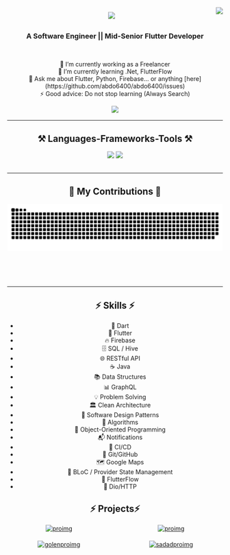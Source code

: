 <div align="center">

<img align="right" src="https://visitor-badge.laobi.icu/badge?page_id=salesp07.salesp07" />

<h1 align="center">
    <img src="https://readme-typing-svg.herokuapp.com/?font=Righteous&size=35&center=true&vCenter=true&width=500&height=70&duration=4000&lines=Hi+There!+👋;+I'm+Abdelrahman+Amr!;" />
</h1>

<h3 align="center">A Software Engineer || Mid-Senior Flutter Developer</h3>

<br/>

<p align="center">
  🔭 I’m currently working as a Freelancer <br/>
  🌱 I’m currently learning .Net, FlutterFlow <br/>
  💬 Ask me about Flutter, Python, Firebase... or anything [here](https://github.com/abdo6400/abdo6400/issues) <br/>
  ⚡ Good advice: Do not stop learning (Always Search) <br/>
</p>

<div align="center"> 
  <a href="https://www.linkedin.com/in/abdelrahman-amr-729400204/" target="_blank">
    <img src="https://img.shields.io/badge/LinkedIn-0077B5?style=for-the-badge&logo=linkedin&logoColor=white" target="_blank" />
  </a>
</div>

<hr/>

<h2 align="center">⚒️ Languages-Frameworks-Tools ⚒️</h2>

<div align="center">
    <img src="https://skillicons.dev/icons?i=flutter,dart,html,css,vscode,github,figma,git,ios,andriod" />
    <img src="https://skillicons.dev/icons?i=nodejs,python,javascript,typescript,express,firebase,mongodb,c,java,nextjs,mysql,flask" /><br>
</div>

<br/>
<hr/>

<div align="center">
  <h2>🐍 My Contributions 🐍</h2>
  <img alt="snake eating my contributions" src="https://raw.githubusercontent.com/salesp07/salesp07/output/github-contribution-grid-snake.svg" />
  
  <br/><br/><br/>
</div>

<hr/>

<h2 align="center">⚡ Skills ⚡</h2>

<div align="center">
  <ul>
    <li>🎯 Dart</li>
    <li>📱 Flutter</li>
    <li>🔥 Firebase</li>
    <li>🗄️ SQL / Hive</li>
    <li>🌐 RESTful API</li>
    <li>☕ Java</li>
    <li>📚 Data Structures</li>
    <li>📊 GraphQL</li>
    <li>💡 Problem Solving</li>
    <li>🏛️ Clean Architecture</li>
    <li>🔄 Software Design Patterns</li>
    <li>🧠 Algorithms</li>
    <li>🔄 Object-Oriented Programming</li>
    <li>📬 Notifications</li>
    <li>🚀 CI/CD</li>
    <li>📝 Git/GitHub</li>
    <li>🗺️ Google Maps</li>
    <li>🔄 BLoC / Provider State Management</li>
    <li>🌊 FlutterFlow</li>
    <li>🚀 Dio/HTTP</li>
  </ul>
</div>

<h2 align="center">⚡ Projects⚡</h2>

<div style="display: grid; grid-template-columns: repeat(2, 1fr); gap: 20px; justify-content: center;">
   <a href="https://play.google.com/store/apps/details?id=com.addustor.addustor_project" target="_blank">
      <img src="https://github.com/abdo6400/abdo6400/assets/84652350/1a66480c-db35-4909-ad0a-6e423d232cd6" alt="proimg" style="width: 100%;">
  </a>
    <a href="https://play.google.com/store/apps/details?id=com.albasheq.albasheq" target="_blank">
    <img src="https://github.com/abdo6400/abdo6400/assets/84652350/0ad8a2a9-1558-426e-92e6-28f1a0bcdad2" alt="proimg" style="width: 100%;">
  </a>
    <a href="https://play.google.com/store/apps/details?id=com.goldenmark.golden_mark" target="_blank">
   <img src="https://github.com/abdo6400/abdo6400/assets/84652350/205cd0db-c65d-407e-aad1-6b5797fc75b8" alt="golenproimg" style="width: 100%;">
  </a>
  
 <a href="https://play.google.com/store/apps/details?id=com.sadad.sadad" target="_blank">
   <img src="https://github.com/abdo6400/abdo6400/assets/84652350/e86f9519-8421-4f55-835b-4ac97cfe6d20" alt="sadadproimg" style="width: 100%;">
  </a>
</div>

</div>
